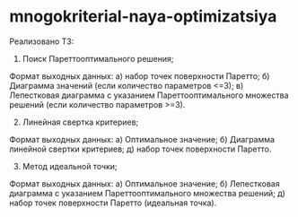 # mnogokriterial-naya-optimizatsiya
Реализовано ТЗ:
1.	Поиск Пареттооптимального решения;

Формат выходных данных:
а) набор точек поверхности Паретто; 
б) Диаграмма значений (если количество параметров <=3); 
в) Лепестковая диаграмма с указанием Пареттооптимального множества решений (если количество параметров >=3).

2.	Линейная свертка критериев;


Формат выходных данных:
а) Оптимальное значение; 
б) Диаграмма линейной свертки критериев; 
д) набор точек поверхности Паретто. 

3.	Метод идеальной точки;


Формат выходных данных:
а) Оптимальное значение; 
б) Лепестковая диаграмма с указанием Пареттооптимального множества решений; 
д) набор точек поверхности Паретто (идеальная точка). 
